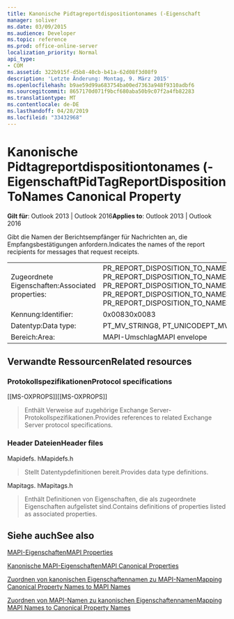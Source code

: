 ```yaml
---
title: Kanonische Pidtagreportdispositiontonames (-Eigenschaft
manager: soliver
ms.date: 03/09/2015
ms.audience: Developer
ms.topic: reference
ms.prod: office-online-server
localization_priority: Normal
api_type:
- COM
ms.assetid: 322b915f-d5b8-40cb-b41a-62d08f3d08f9
description: 'Letzte Änderung: Montag, 9. März 2015'
ms.openlocfilehash: b9ae59d99a683754ba00ed7363a948f9310adbf6
ms.sourcegitcommit: 8657170d071f9bcf680aba50b9c07f2a4fb82283
ms.translationtype: MT
ms.contentlocale: de-DE
ms.lasthandoff: 04/28/2019
ms.locfileid: "33432968"
---
```

# <a name="pidtagreportdispositiontonames-canonical-property"></a><span data-ttu-id="df8e8-103">Kanonische Pidtagreportdispositiontonames (-Eigenschaft</span><span class="sxs-lookup"><span data-stu-id="df8e8-103">PidTagReportDispositionToNames Canonical Property</span></span>

  
  
<span data-ttu-id="df8e8-104">**Gilt für**: Outlook 2013 | Outlook 2016</span><span class="sxs-lookup"><span data-stu-id="df8e8-104">**Applies to**: Outlook 2013 | Outlook 2016</span></span> 
  
<span data-ttu-id="df8e8-105">Gibt die Namen der Berichtsempfänger für Nachrichten an, die Empfangsbestätigungen anfordern.</span><span class="sxs-lookup"><span data-stu-id="df8e8-105">Indicates the names of the report recipients for messages that request receipts.</span></span>
  
|||
|:-----|:-----|
|<span data-ttu-id="df8e8-106">Zugeordnete Eigenschaften:</span><span class="sxs-lookup"><span data-stu-id="df8e8-106">Associated properties:</span></span>  <br/> |<span data-ttu-id="df8e8-107">PR_REPORT_DISPOSITION_TO_NAMES, PR_REPORT_DISPOSITION_TO_NAMES_A, PR_REPORT_DISPOSITION_TO_NAMES_W</span><span class="sxs-lookup"><span data-stu-id="df8e8-107">PR_REPORT_DISPOSITION_TO_NAMES, PR_REPORT_DISPOSITION_TO_NAMES_A, PR_REPORT_DISPOSITION_TO_NAMES_W</span></span>  <br/> |
|<span data-ttu-id="df8e8-108">Kennung:</span><span class="sxs-lookup"><span data-stu-id="df8e8-108">Identifier:</span></span>  <br/> |<span data-ttu-id="df8e8-109">0x0083</span><span class="sxs-lookup"><span data-stu-id="df8e8-109">0x0083</span></span>  <br/> |
|<span data-ttu-id="df8e8-110">Datentyp:</span><span class="sxs-lookup"><span data-stu-id="df8e8-110">Data type:</span></span>  <br/> |<span data-ttu-id="df8e8-111">PT_MV_STRING8, PT_UNICODE</span><span class="sxs-lookup"><span data-stu-id="df8e8-111">PT_MV_STRING8, PT_UNICODE</span></span>  <br/> |
|<span data-ttu-id="df8e8-112">Bereich:</span><span class="sxs-lookup"><span data-stu-id="df8e8-112">Area:</span></span>  <br/> |<span data-ttu-id="df8e8-113">MAPI-Umschlag</span><span class="sxs-lookup"><span data-stu-id="df8e8-113">MAPI envelope</span></span>  <br/> |
   
## <a name="related-resources"></a><span data-ttu-id="df8e8-114">Verwandte Ressourcen</span><span class="sxs-lookup"><span data-stu-id="df8e8-114">Related resources</span></span>

### <a name="protocol-specifications"></a><span data-ttu-id="df8e8-115">Protokollspezifikationen</span><span class="sxs-lookup"><span data-stu-id="df8e8-115">Protocol specifications</span></span>

<span data-ttu-id="df8e8-116">[[MS-OXPROPS]]</span><span class="sxs-lookup"><span data-stu-id="df8e8-116">[[MS-OXPROPS]]</span></span> 
  
> <span data-ttu-id="df8e8-117">Enthält Verweise auf zugehörige Exchange Server-Protokollspezifikationen.</span><span class="sxs-lookup"><span data-stu-id="df8e8-117">Provides references to related Exchange Server protocol specifications.</span></span>
    
### <a name="header-files"></a><span data-ttu-id="df8e8-118">Header Dateien</span><span class="sxs-lookup"><span data-stu-id="df8e8-118">Header files</span></span>

<span data-ttu-id="df8e8-119">Mapidefs. h</span><span class="sxs-lookup"><span data-stu-id="df8e8-119">Mapidefs.h</span></span>
  
> <span data-ttu-id="df8e8-120">Stellt Datentypdefinitionen bereit.</span><span class="sxs-lookup"><span data-stu-id="df8e8-120">Provides data type definitions.</span></span>
    
<span data-ttu-id="df8e8-121">Mapitags. h</span><span class="sxs-lookup"><span data-stu-id="df8e8-121">Mapitags.h</span></span>
  
> <span data-ttu-id="df8e8-122">Enthält Definitionen von Eigenschaften, die als zugeordnete Eigenschaften aufgelistet sind.</span><span class="sxs-lookup"><span data-stu-id="df8e8-122">Contains definitions of properties listed as associated properties.</span></span>
    
## <a name="see-also"></a><span data-ttu-id="df8e8-123">Siehe auch</span><span class="sxs-lookup"><span data-stu-id="df8e8-123">See also</span></span>



[<span data-ttu-id="df8e8-124">MAPI-Eigenschaften</span><span class="sxs-lookup"><span data-stu-id="df8e8-124">MAPI Properties</span></span>](mapi-properties.md)
  
[<span data-ttu-id="df8e8-125">Kanonische MAPI-Eigenschaften</span><span class="sxs-lookup"><span data-stu-id="df8e8-125">MAPI Canonical Properties</span></span>](mapi-canonical-properties.md)
  
[<span data-ttu-id="df8e8-126">Zuordnen von kanonischen Eigenschaftennamen zu MAPI-Namen</span><span class="sxs-lookup"><span data-stu-id="df8e8-126">Mapping Canonical Property Names to MAPI Names</span></span>](mapping-canonical-property-names-to-mapi-names.md)
  
[<span data-ttu-id="df8e8-127">Zuordnen von MAPI-Namen zu kanonischen Eigenschaftennamen</span><span class="sxs-lookup"><span data-stu-id="df8e8-127">Mapping MAPI Names to Canonical Property Names</span></span>](mapping-mapi-names-to-canonical-property-names.md)

